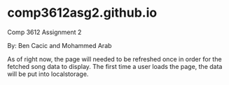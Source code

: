 # comp3612asg2.github.io

Comp 3612 Assignment 2

By: Ben Cacic and Mohammed Arab

As of right now, the page will needed to be refreshed once in order for the fetched song data 
to display. The first time a user loads the page, the data will be put into localstorage.
